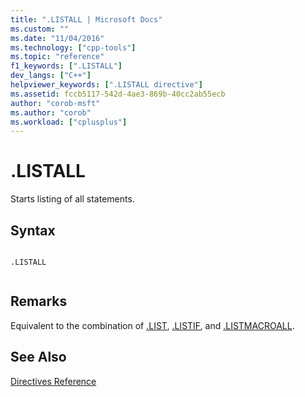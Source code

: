 ```yaml
---
title: ".LISTALL | Microsoft Docs"
ms.custom: ""
ms.date: "11/04/2016"
ms.technology: ["cpp-tools"]
ms.topic: "reference"
f1_keywords: [".LISTALL"]
dev_langs: ["C++"]
helpviewer_keywords: [".LISTALL directive"]
ms.assetid: fccb5117-542d-4ae3-869b-40cc2ab55ecb
author: "corob-msft"
ms.author: "corob"
ms.workload: ["cplusplus"]
---
```

# .LISTALL
Starts listing of all statements.  
  
## Syntax  
  
```  
  
.LISTALL  
  
```  
  
## Remarks  
 Equivalent to the combination of [.LIST](../../assembler/masm/dot-list.md), [.LISTIF](../../assembler/masm/dot-listif.md), and [.LISTMACROALL](../../assembler/masm/dot-listmacroall.md).  
  
## See Also  
 [Directives Reference](../../assembler/masm/directives-reference.md)